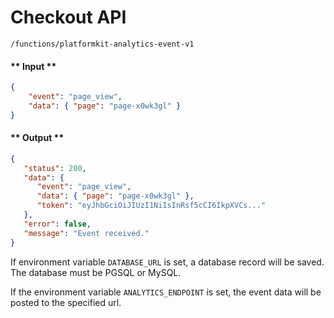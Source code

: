 # Checkout API

`/functions/platformkit-analytics-event-v1`

<!-- tabs:start -->

#### ** Input **

```json
{
    "event": "page_view",
    "data": { "page": "page-x0wk3gl" }
}
```

#### ** Output **

```json
{
   "status": 200,
   "data": {
      "event": "page_view",
      "data": { "page": "page-x0wk3gl" },
      "token": "eyJhbGciOiJIUzI1NiIsInRsf5cCI6IkpXVCs..."
   },
   "error": false,
   "message": "Event received."
}
```

<!-- tabs:end -->

If environment variable `DATABASE_URL` is set, a database record will be saved. The database must be PGSQL or MySQL.

If the environment variable `ANALYTICS_ENDPOINT` is set, the event data will be posted to the specified url.